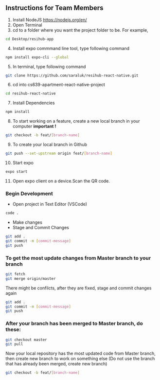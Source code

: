 ## Instructions for Team Members

1. Install NodeJS https://nodejs.org/en/
2. Open Terminal
3. cd to a folder where you want the project folder to be.
For example,
```bash
cd Desktop/resihub-app
```
4. Install expo commmand line tool, type following command
```bash
npm install expo-cli --global
```
5. In terminal, type following command
```bash
git clone https://github.com/saraluk/resihub-react-native.git
```
6. cd into cs639-apartment-react-native-project
```bash
cd resihub-react-native
```
7. Install Dependencies
```bash
npm install
```
8. To start working on a feature, create a new local branch in your computer **important !**
```bash
git checkout -b feat/[branch-name]
```
9. To create your local branch in Github
```bash
git push --set-upstream origin feat/[branch-name]
```
10. Start expo
```bash
expo start
```
11. Open expo client on a device.Scan the QR code.

### Begin Development
- Open project in Text Editor (VSCode)
```bash
code .
```
- Make changes
- Stage and Commit Changes 
```bash
git add .
git commit -m [commit-message]
git push
```
### To get the most update changes from Master branch to your branch
```bash
git fetch
git merge origin/master
```
There might be confilcts, after they are fixed, stage and commit changes again
```bash
git add .
git commit -m [commit-message]
git push
```
### After your branch has been merged to Master branch, do these:
```bash
git checkout master
git pull
```

Now your local repository has the most updated code from Master branch, then create new branch to work on something else
(Do not use the branch that has already been merged, create new branch)
```bash
git checkout -b feat/[branch-name]
```

